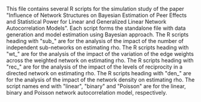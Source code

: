 This file contains several R scripts for the simulation study of the paper "Influence of Network Structures on Bayesian Estimation of Peer Effects and Statistical Power for Linear and Generalized Linear Network Autocorrelation Models". Each script forms the standalone file with data generation and model estimation using Bayesian approach.
The R scripts heading with "sub_" are for the analysis of the impact of the number of independent sub-networks on estimating rho.
The R scripts heading with "wt_" are for the analysis of the impact of the variation of the edge weights across the weighted network on estimating rho.
The R scripts heading with "rec_" are for the analysis of the impact of the levels of reciprocity in a directed network on estimating rho.
The R scripts heading with "den_" are for the analysis of the impact of the network density on estimating rho.
The script names end with "linear", "binary" and "Poisson" are for the linear, binary and Poisson network autocorrelation model, respectively. 
